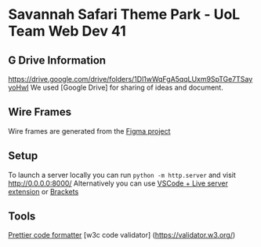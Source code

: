 # Savannah Safari Theme Park - UoL Team Web Dev 41

## G Drive Information
https://drive.google.com/drive/folders/1Dl1wWqFgA5qqLUxm9SpTGe7TSayyoHwI
We used [Google Drive] for sharing of ideas and document.

## Wire Frames

Wire frames are generated from the [Figma project](https://www.figma.com/file/f2LmS8KIe14KdX0F67wrLVPv/themepark?node-id=0%3A1)

## Setup

To launch a server locally you can run `python -m http.server` and visit http://0.0.0.0:8000/
Alternatively you can use [VSCode + Live server extension](https://github.com/ritwickdey/vscode-live-server) or [Brackets](http://brackets.io/)

## Tools

[Prettier code formatter](https://prettier.io/)
[w3c code validator] (https://validator.w3.org/)
